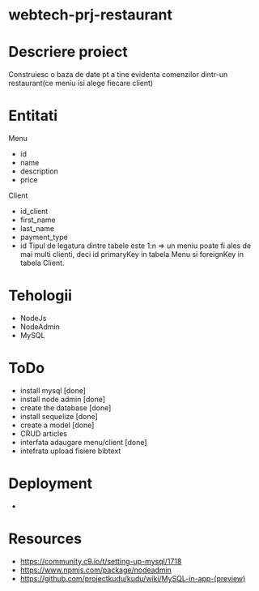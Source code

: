 # webtech-prj-restaurant

# Descriere proiect

Construiesc o baza de date pt a tine evidenta comenzilor dintr-un restaurant(ce meniu isi alege fiecare client)

# Entitati

Menu
* id
* name
* description
* price

Client
* id_client
* first_name
* last_name
* payment_type
* id
Tipul de legatura dintre tabele este 1:n => un meniu poate fi ales de mai multi clienti, deci id primaryKey in tabela Menu
si foreignKey in tabela Client.

# Tehologii

* NodeJs 
* NodeAdmin
* MySQL

# ToDo
* install mysql [done]
* install node admin [done]
* create the database [done]
* install sequelize [done]
* create a model [done]
* CRUD articles 
* interfata adaugare menu/client [done]
* intefrata upload fisiere bibtext

# Deployment
* 

# Resources
* https://community.c9.io/t/setting-up-mysql/1718
* https://www.npmjs.com/package/nodeadmin
* https://github.com/projectkudu/kudu/wiki/MySQL-in-app-(preview)
